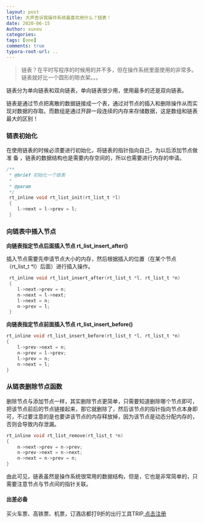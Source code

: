 ```yaml
---
layout: post
title: 大声告诉我操作系统最喜欢用什么？链表！
date: 2020-06-15
Author: xuxeu
categories: 
tags: [one]
comments: true
typora-root-url: ..
---
```


> 链表？在平时写程序的时候用的并不多，但在操作系统里面使用的非常多。链表就好比一个圆形的晾衣架。。。

链表分为单向链表和双向链表，单向链表很少用，使用最多的还是双向链表。

链表是通过节点把离散的数据链接成一个表，通过对节点的插入和删除操作从而实现对数据的存取。而数组是通过开辟一段连续的内存来存储数据，这是数组和链表最大的区别！

### 链表初始化

在使用链表的时候必须要进行初始化，将链表的指针指向自己，为以后添加节点做准
备 ，链表的数据结构也是需要内存空间的，所以也需要进行内存的申请。

```c
/**
 * @brief 初始化一个链表
 *
 * @param
 */
 rt_inline void rt_list_init(rt_list_t *l)
 {
 	l->next = l->prev = l;
 }
```

### 向链表中插入节点

**向链表指定节点后面插入节点 rt_list_insert_after()**

插入节点需要先申请节点大小的内存，然后根据插入的位置（在某个节点（rt_list_t *l）后面）进行插入操作。

```c
 rt_inline void rt_list_insert_after(rt_list_t *l, rt_list_t *n)
 {
 	l->next->prev = n;
 	n->next = l->next;
 	l->next = n;
 	n->prev = l;
 }
```

**向链表指定节点前面插入节点 rt_list_insert_before()**

```c
rt_inline void rt_list_insert_before(rt_list_t *l, rt_list_t *n)
{
	l->prev->next = n;
	n->prev = l->prev;
	l->prev = n;
	n->next = l;
}
```

### 从链表删除节点函数

删除节点与添加节点一样，其实删除节点更简单，只需要知道删除哪个节点即可，把该节点前后的节点链接起来，那它就删除了，然后该节点的指针指向节点本身即可，不过要注意的是也要讲该节点的内存释放掉，因为该节点是动态分配内存的，否则会导致内存泄漏。

```c
rt_inline void rt_list_remove(rt_list_t *n)
{
	n->next->prev = n->prev;
	n->prev->next = n->next;
	n->next = n->prev = n;
}
```

由此可见，链表虽然是操作系统很常用的数据结构，但是，它也是非常简单的，只需要注意节点与节点间的指针关联。

#### 出差必备

买火车票、高铁票、机票，订酒店都打9折的出行工具TRIP,[点击注册](https://h5.itrip.world/#/register/6tpd1Z)